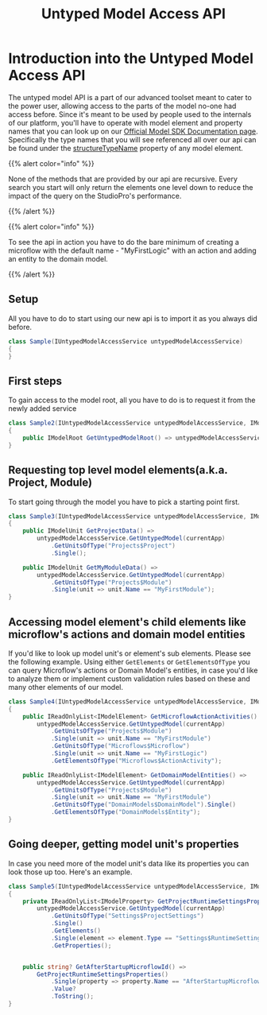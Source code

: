 ﻿---
title: "Untyped Model Access API"
url: /apidocs-mxsdk/apidocs/extensibility-api/extensibility-api-howtos/untyped-model-api/
weight: 11
---

# Introduction into the Untyped Model Access API

The untyped model API is a part of our advanced toolset meant to cater to the power user, allowing access to the parts of the model no-one had access before. 
Since it's meant to be used by people used to the internals of our platform, you'll have to operate with model element and property names that you can look up on our [Official Model SDK Documentation page](https://apidocs.rnd.mendix.com/modelsdk/latest/index.html).
Specifically the type names that you will see referenced all over our api can be found under the [structureTypeName](https://apidocs.rnd.mendix.com/modelsdk/latest/classes/Structure.html#structureTypeName) property of any model element.

{{% alert color="info" %}}

None of the methods that are provided by our api are recursive. Every search you start will only return the elements one level down to reduce the impact of the query on the StudioPro's performance.

{{% /alert %}}

{{% alert color="info" %}}

To see the api in action you have to do the bare minimum of creating a microflow with the default name - "MyFirstLogic" with an action and adding an entity to the domain model.

{{% /alert %}}

## Setup

All you have to do to start using our new api is to import it as you always did before.
```csharp
class Sample(IUntypedModelAccessService untypedModelAccessService)
{
}
```

## First steps

To gain access to the model root, all you have to do is to request it from the newly added service
```csharp
class Sample2(IUntypedModelAccessService untypedModelAccessService, IModel currentApp)
{
    public IModelRoot GetUntypedModelRoot() => untypedModelAccessService.GetUntypedModel(currentApp);
}

```

## Requesting top level model elements(a.k.a. Project, Module)

To start going through the model you have to pick a starting point first.
```csharp
class Sample3(IUntypedModelAccessService untypedModelAccessService, IModel currentApp)
{
    public IModelUnit GetProjectData() =>
        untypedModelAccessService.GetUntypedModel(currentApp)
            .GetUnitsOfType("Projects$Project")
            .Single();

    public IModelUnit GetMyModuleData() =>
        untypedModelAccessService.GetUntypedModel(currentApp)
            .GetUnitsOfType("Projects$Module")
            .Single(unit => unit.Name == "MyFirstModule");
}
```

## Accessing model element's child elements like microflow's actions and domain model entities

If you'd like to look up model unit's or element's sub elements. Please see the following example.
Using either `GetElements` or `GetElementsOfType` you can query Microflow's actions or Domain Model's entities, in case you'd like to analyze them or
implement custom validation rules based on these and many other elements of our model.
```csharp
class Sample4(IUntypedModelAccessService untypedModelAccessService, IModel currentApp)
{
    public IReadOnlyList<IModelElement> GetMicroflowActionActivities() =>
        untypedModelAccessService.GetUntypedModel(currentApp)
            .GetUnitsOfType("Projects$Module")
            .Single(unit => unit.Name == "MyFirstModule")
            .GetUnitsOfType("Microflows$Microflow")
            .Single(unit => unit.Name == "MyFirstLogic")
            .GetElementsOfType("Microflows$ActionActivity");

    public IReadOnlyList<IModelElement> GetDomainModelEntities() =>
        untypedModelAccessService.GetUntypedModel(currentApp)
            .GetUnitsOfType("Projects$Module")
            .Single(unit => unit.Name == "MyFirstModule")
            .GetUnitsOfType("DomainModels$DomainModel").Single()
            .GetElementsOfType("DomainModels$Entity");
}
```

## Going deeper, getting model unit's properties

In case you need more of the model unit's data like its properties you can look those up too. Here's an example.
```csharp
class Sample5(IUntypedModelAccessService untypedModelAccessService, IModel currentApp)
{
    private IReadOnlyList<IModelProperty> GetProjectRuntimeSettingsProperties() =>
        untypedModelAccessService.GetUntypedModel(currentApp)
            .GetUnitsOfType("Settings$ProjectSettings")
            .Single()
            .GetElements()
            .Single(element => element.Type == "Settings$RuntimeSettings")
            .GetProperties();


    public string? GetAfterStartupMicroflowId() =>
        GetProjectRuntimeSettingsProperties()
            .Single(property => property.Name == "AfterStartupMicroflowId")
            .Value?
            .ToString();
}
```
